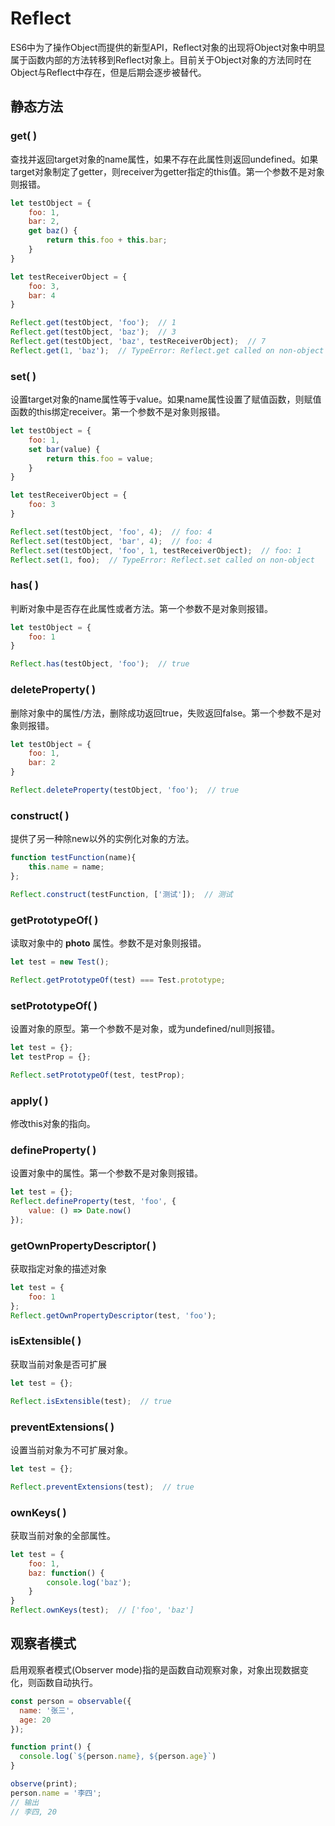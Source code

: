 # Reflect

ES6中为了操作Object而提供的新型API，Reflect对象的出现将Object对象中明显属于函数内部的方法转移到Reflect对象上。目前关于Object对象的方法同时在Object与Reflect中存在，但是后期会逐步被替代。

## 静态方法

### get( )

查找并返回target对象的name属性，如果不存在此属性则返回undefined。如果target对象制定了getter，则receiver为getter指定的this值。第一个参数不是对象则报错。

```js
let testObject = {
    foo: 1,
    bar: 2,
    get baz() {
        return this.foo + this.bar;
    }
}

let testReceiverObject = {
    foo: 3,
    bar: 4
}

Reflect.get(testObject, 'foo');  // 1
Reflect.get(testObject, 'baz');  // 3
Reflect.get(testObject, 'baz', testReceiverObject);  // 7
Reflect.get(1, 'baz');  // TypeError: Reflect.get called on non-object
```

### set( )

设置target对象的name属性等于value。如果name属性设置了赋值函数，则赋值函数的this绑定receiver。第一个参数不是对象则报错。

```js
let testObject = {
    foo: 1,
    set bar(value) {
        return this.foo = value;
    }
}

let testReceiverObject = {
    foo: 3
}

Reflect.set(testObject, 'foo', 4);  // foo: 4
Reflect.set(testObject, 'bar', 4);  // foo: 4
Reflect.set(testObject, 'foo', 1, testReceiverObject);  // foo: 1
Reflect.set(1, foo);  // TypeError: Reflect.set called on non-object
```

### has( )

判断对象中是否存在此属性或者方法。第一个参数不是对象则报错。

```js
let testObject = {
    foo: 1
}

Reflect.has(testObject, 'foo');  // true
```

### deleteProperty( )

删除对象中的属性/方法，删除成功返回true，失败返回false。第一个参数不是对象则报错。

```js
let testObject = {
    foo: 1,
    bar: 2
}

Reflect.deleteProperty(testObject, 'foo');  // true
```

### construct( )

提供了另一种除new以外的实例化对象的方法。

```js
function testFunction(name){
    this.name = name;
};

Reflect.construct(testFunction, ['测试']);  // 测试
```

### getPrototypeOf( )

读取对象中的 __photo__ 属性。参数不是对象则报错。

```js
let test = new Test();

Reflect.getPrototypeOf(test) === Test.prototype;
```

### setPrototypeOf( )

设置对象的原型。第一个参数不是对象，或为undefined/null则报错。

```js
let test = {};
let testProp = {};

Reflect.setPrototypeOf(test, testProp);
```

### apply( )

修改this对象的指向。

### defineProperty( )

设置对象中的属性。第一个参数不是对象则报错。

```js
let test = {};
Reflect.defineProperty(test, 'foo', {
    value: () => Date.now()
});
```

### getOwnPropertyDescriptor( )

获取指定对象的描述对象

```js
let test = {
    foo: 1
};
Reflect.getOwnPropertyDescriptor(test, 'foo');
```

### isExtensible( )

获取当前对象是否可扩展

```js
let test = {};

Reflect.isExtensible(test);  // true
```

### preventExtensions( )

设置当前对象为不可扩展对象。

```js
let test = {};

Reflect.preventExtensions(test);  // true
```

### ownKeys( )

获取当前对象的全部属性。

```js
let test = {
    foo: 1,
    baz: function() {
        console.log('baz');
    }
}
Reflect.ownKeys(test);  // ['foo', 'baz']
```

## 观察者模式

启用观察者模式(Observer mode)指的是函数自动观察对象，对象出现数据变化，则函数自动执行。

```js
const person = observable({
  name: '张三',
  age: 20
});

function print() {
  console.log(`${person.name}, ${person.age}`)
}

observe(print);
person.name = '李四';
// 输出
// 李四, 20
```